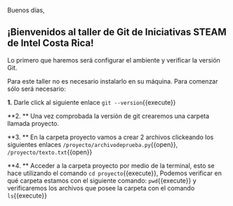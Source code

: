 Buenos días, 

## ¡Bienvenidos al taller de Git de Iniciativas STEAM de Intel Costa Rica!



Lo primero que haremos será configurar el ambiente y verificar la versión Git.

Para este taller no es necesario instalarlo en su máquina. Para comenzar sólo será necesario:

**1.** Darle click al siguiente enlace `git --version`{{execute}}

**2. **  Una vez comprobada la versión de git crearemos una carpeta llamada proyecto.

**3. ** En la carpeta proyecto vamos a crear 2 archivos clickeando los siguientes enlaces `/proyecto/archivodeprueba.py`{{open}}, `/proyecto/texto.txt`{{open}}

**4. ** Acceder a la carpeta proyecto por medio de la terminal, esto se hace utilizando el comando  `cd proyecto`{{execute}}, Podemos verificar en qué carpeta estamos con el siguiente comando: `pwd`{{execute}}  y verificaremos los archivos que posee la carpeta con el comando `ls`{{execute}}

